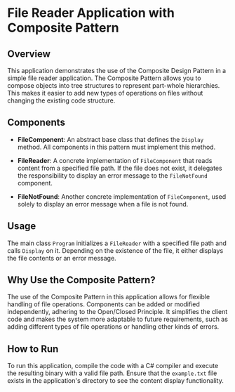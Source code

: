 # File Reader Application with Composite Pattern

## Overview

This application demonstrates the use of the Composite Design Pattern in a simple file reader application. The Composite Pattern allows you to compose objects into tree structures to represent part-whole hierarchies. This makes it easier to add new types of operations on files without changing the existing code structure.

## Components

- **FileComponent**: An abstract base class that defines the `Display` method. All components in this pattern must implement this method.

- **FileReader**: A concrete implementation of `FileComponent` that reads content from a specified file path. If the file does not exist, it delegates the responsibility to display an error message to the `FileNotFound` component.

- **FileNotFound**: Another concrete implementation of `FileComponent`, used solely to display an error message when a file is not found.

## Usage

The main class `Program` initializes a `FileReader` with a specified file path and calls `Display` on it. Depending on the existence of the file, it either displays the file contents or an error message.

## Why Use the Composite Pattern?

The use of the Composite Pattern in this application allows for flexible handling of file operations. Components can be added or modified independently, adhering to the Open/Closed Principle. It simplifies the client code and makes the system more adaptable to future requirements, such as adding different types of file operations or handling other kinds of errors.

## How to Run

To run this application, compile the code with a C# compiler and execute the resulting binary with a valid file path. Ensure that the `example.txt` file exists in the application's directory to see the content display functionality.

